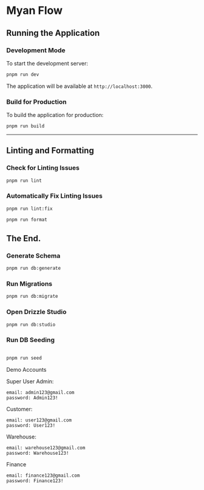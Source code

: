 # Myan Flow

## Running the Application

### Development Mode

To start the development server:

```bash
pnpm run dev
```

The application will be available at `http://localhost:3000`.

### Build for Production

To build the application for production:

```bash
pnpm run build
```

---

## Linting and Formatting

### Check for Linting Issues

```bash
pnpm run lint
```

### Automatically Fix Linting Issues

```bash
pnpm run lint:fix

pnpm run format
```

The End.
---

### Generate Schema

```bash
pnpm run db:generate
```

### Run Migrations

```bash
pnpm run db:migrate
```

### Open Drizzle Studio

```bash
pnpm run db:studio
```

### Run DB Seeding

```bash

pnpm run seed
```

Demo Accounts

Super User Admin:
```
email: admin123@gmail.com
password: Admin123!
```

Customer:
```
email: user123@gmail.com
password: User123!
```

Warehouse:
```
email: warehouse123@gmail.com
password: Warehouse123!
```

Finance
```
email: finance123@gmail.com
password: Finance123!
```